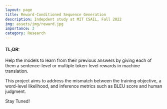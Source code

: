 ```yaml
---
layout: page
title: Reward-Conditioned Sequence Generation
description: Indepdent study at MIT CSAIL, Fall 2022
img: assets/img/reward.jpg
importance: 3
category: Research
---
```

#### TL;DR:
 Help the models to learn from their previous answers by giving each of them a sentence-level or multiple token-level rewards in machine translation. 

This project aims to address the mismatch between the training objective, a word-level likelihood, and inference metrics such as BLEU score and human judgment. 

Stay Tuned!


